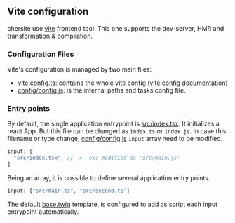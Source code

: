 ## <a name="ViteConfiguration"></a>Vite configuration

chersite use [vite](https://vitejs.dev/) frontend tool.
This one supports the dev-server, HMR and transformation & compilation.

### <a name="ConfigurationFiles"></a>Configuration Files

Vite's configuration is managed by two main files:

- [vite.config.ts](vite.config.ts): contains the whole vite config [(vite config documentation)](https://vitejs.dev/config/)
- [config/config.js](config/config.js): is the internal paths and tasks config file.

### <a name="Entrypoints"></a>Entry points

By default, the single application entrypoint is [src/index.tsx](src/index-client.tsx). It initializes a react App.
But this file can be changed as `index.ts` or `index.js`. In case this filename or type change, [config/config.js](config/config.js)
`input` array need to be modified.

```js
input: [
  "src/index.tsx", // ->  ex: modified as 'src/main.js'
]
```

Being an array, it is possible to define several application entry points.

```js
input: ["src/main.ts", "src/second.ts"]
```

The default [base.twig](dist/front/www/views/layouts/base.twig) template,
is configured to add as script each input entrypoint automatically.
